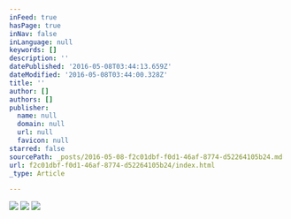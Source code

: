 ```yaml
---
inFeed: true
hasPage: true
inNav: false
inLanguage: null
keywords: []
description: ''
datePublished: '2016-05-08T03:44:13.659Z'
dateModified: '2016-05-08T03:44:00.328Z'
title: ''
author: []
authors: []
publisher:
  name: null
  domain: null
  url: null
  favicon: null
starred: false
sourcePath: _posts/2016-05-08-f2c01dbf-f0d1-46af-8774-d52264105b24.md
url: f2c01dbf-f0d1-46af-8774-d52264105b24/index.html
_type: Article

---
```

![](https://the-grid-user-content.s3-us-west-2.amazonaws.com/3b663c3a-ea50-420a-9832-47b9391b95a8.jpg)
![](https://the-grid-user-content.s3-us-west-2.amazonaws.com/0cb18f79-2aec-4cd2-be54-66125a351c60.jpg)
![](https://the-grid-user-content.s3-us-west-2.amazonaws.com/ee62cf40-526a-4ec1-a85a-93941e36c6d7.jpg)